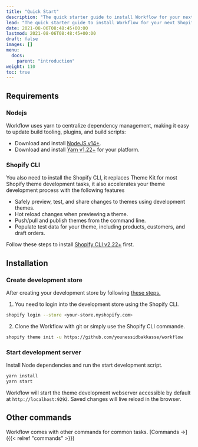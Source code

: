 ```yaml
---
title: "Quick Start"
description: "The quick starter guide to install Workflow for your next Shopify theme development project."
lead: "The quick starter guide to install Workflow for your next Shopify theme development project."
date: 2021-08-06T08:48:45+00:00
lastmod: 2021-08-06T08:48:45+00:00
draft: false
images: []
menu:
  docs:
    parent: "introduction"
weight: 110
toc: true
---
```


## Requirements

### Nodejs

Workflow uses yarn to centralize dependency management, making it easy to update build tooling, plugins, and build scripts:

- Download and install [NodeJS v14+](https://nodejs.org/).
- Download and install [Yarn v1.22+](https://yarnpkg.com/) for your platform.


### Shopify CLI

You also need to install the Shopify CLI, it replaces Theme Kit for most Shopify theme development tasks, it also accelerates your theme development process with the following features

- Safely preview, test, and share changes to themes using development themes.
- Hot reload changes when previewing a theme.
- Push/pull and publish themes from the command line.
- Populate test data for your theme, including products, customers, and draft orders.

Follow these steps to install [Shopify CLI v2.22+](https://shopify.dev/themes/tools/cli/installation) first.


## Installation

### Create development store

After creating your development store by following [these steps.](https://shopify.dev/themes/tools/development-stores#create-a-development-store-to-build-and-test-your-theme)

1. You need to login into the development store using the Shopify CLI.

```bash
shopify login --store <your-store.myshopify.com>
```

2. Clone the Workflow with git or simply use the Shopify CLI commande.

```bash
shopify theme init -u https://github.com/younessidbakkasse/workflow
```

### Start development server
Install Node dependencies and run the start development script.

```bash
yarn install
yarn start
```

Workflow will start the theme development webserver accessible by default at `http://localhost:9292`. Saved changes will live reload in the browser.

## Other commands

Workflow comes with other commands for common tasks. [Commands →]({{< relref "commands" >}})
